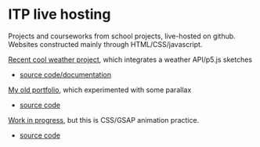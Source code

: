 # ITP live hosting
Projects and courseworks from school projects, live-hosted on github.
Websites constructed mainly through HTML/CSS/javascript.

[Recent cool weather project](https://bingnaa.github.io/weather/hi.html), which integrates a weather API/p5.js sketches
+ [source code/documentation](https://github.com/bingnaa/bingnaa.github.io/tree/main/weather)

[My old portfolio](https://bingnaa.github.io/portfolioOLD/concepts.html), which experimented with some parallax
+ [source code](https://github.com/bingnaa/bingnaa.github.io/tree/main/portfolioOLD)

[Work in progress](https://bingnaa.github.io/github/hi.html), but this is CSS/GSAP animation practice.
+ [source code](https://github.com/bingnaa/bingnaa.github.io/tree/main/github)

